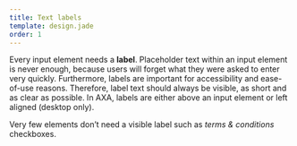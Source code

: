 ```yaml
---
title: Text labels
template: design.jade
order: 1
---
```

Every input element needs a **label**.  Placeholder text within an input element is never enough, because users will forget what they were asked to enter very quickly. Furthermore, labels are important for accessibility and ease-of-use reasons.  Therefore, label text should always be visible, as short and as clear as possible. In AXA, labels are either above an input element or left aligned (desktop only).

Very few elements don’t need a visible label such as *terms & conditions* checkboxes.

